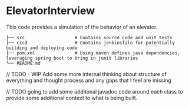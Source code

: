 # ElevatorInterview

This code provides a simulation of the behavior of an elevator.

    ├── src                   # Contains source code and unit tests
    ├── cicd                  # Contains jenkinsfile for potentially building and deploying code
    ├── pom.xml               # Using maven defines java dependencies, leveraging spring boot to bring in junit libraries
    └── README.md

// TODO - WIP  Add some more internal thinking about structure of everything and thought process and any gaps that I feel are missing

// TODO going to add some additonal javadoc code around each class to provide some additional context to what is being built.